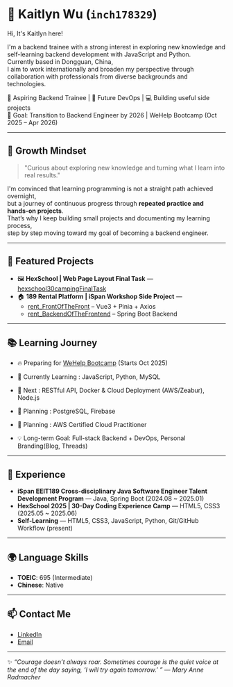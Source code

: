 # 🌟 Kaitlyn Wu (`inch178329`)

Hi, It's Kaitlyn here!

I'm a backend trainee with a strong interest in exploring new knowledge and self-learning backend development with JavaScript and Python.  
Currently based in Dongguan, China,   
I aim to work internationally and broaden my perspective through collaboration with professionals from diverse backgrounds and technologies.

🌱 Aspiring Backend Trainee | 🚀 Future DevOps | 💻 Building useful side projects  
🎯 Goal: Transition to Backend Engineer by 2026 | WeHelp Bootcamp (Oct 2025 – Apr 2026)

---

## 🌱 Growth Mindset
> "Curious about exploring new knowledge and turning what I learn into real results."

I'm convinced that learning programming is not a straight path achieved overnight,  
but a journey of continuous progress through **repeated practice and hands-on projects**.  
That’s why I keep building small projects and documenting my learning process,  
step by step moving toward my goal of becoming a backend engineer.  

---

## 📌 Featured Projects
- 🖼️ **HexSchool | Web Page Layout Final Task** —  [hexschool30campingFinalTask](https://github.com/inch178329/hexschool30campingFinalTask)
- 🏠 **189 Rental Platform | iSpan Workshop Side Project** —
  - [rent_FrontOfTheFront](https://github.com/winston20000511/rent_FrontOfTheFront) – Vue3 + Pinia + Axios  
  - [rent_BackendOfTheFrontend](https://github.com/winston20000511/rent_BackendOfTheFrontend) – Spring Boot Backend

---

## 📚 Learning Journey
- 🔥 Preparing for [WeHelp Bootcamp](https://wehelp.tw/) (Starts Oct 2025)  
- 📘 Currently Learning : JavaScript, Python, MySQL
- 🐳 Next : RESTful API, Docker & Cloud Deployment (AWS/Zeabur), Node.js
- 🐘 Planning : PostgreSQL, Firebase
- 📝 Planning : AWS Certified Cloud Practitioner  

- 💡 Long-term Goal: Full-stack Backend + DevOps, Personal Branding(Blog, Threads)

---

## 🧩 Experience
- **iSpan EEIT189 Cross-disciplinary Java Software Engineer Talent Development Program** — Java, Spring Boot (2024.08 ~ 2025.01)  
- **HexSchool 2025 | 30-Day Coding Experience Camp** — HTML5, CSS3 (2025.05 ~ 2025.06)  
- **Self-Learning** —   HTML5, CSS3, JavaScript, Python, Git/GitHub Workflow (present)

---

## 🌍 Language Skills
- **TOEIC**: 695 (Intermediate)
- **Chinese**: Native  

---

## 📫 Contact Me
- [LinkedIn](https://www.linkedin.com/in/kaitlynwuuu/)  
- [Email](mailto:carol98569@gmail.com)  

---

✨ *“Courage doesn’t always roar. Sometimes courage is the quiet voice at the end of the day saying, ‘I will try again tomorrow.’ ”*  — *Mary Anne Radmacher*  
